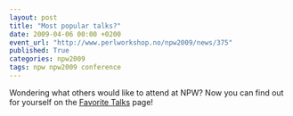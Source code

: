 ```yaml
---
layout: post
title: "Most popular talks?"
date: 2009-04-06 00:00 +0200
event_url: "http://www.perlworkshop.no/npw2009/news/375"
published: True
categories: npw2009
tags: npw npw2009 conference
---
```


Wondering what others would like to attend at NPW? Now you can find out for yourself on the <a href="/npw2009/favtalks">Favorite Talks</a> page!
